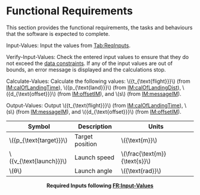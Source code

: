 # Functional Requirements

This section provides the functional requirements, the tasks and behaviours that the software is expected to complete.

<div id="inputValues">

Input-Values: Input the values from [Tab:ReqInputs]().

</div>

<div id="verifyInVals">

Verify-Input-Values: Check the entered input values to ensure that they do not exceed the [data constraints](./data-constraints.md). If any of the input values are out of bounds, an error message is displayed and the calculations stop.

</div>

<div id="calcValues">

Calculate-Values: Calculate the following values: \\({t_{\text{flight}}}\\) (from [IM:calOfLandingTime]()), \\({p_{\text{land}}}\\) (from [IM:calOfLandingDist]()), \\({d_{\text{offset}}}\\) (from [IM:offsetIM]()), and \\(s\\) (from [IM:messageIM]()).

</div>

<div id="outputValues">

Output-Values: Output \\({t_{\text{flight}}}\\) (from [IM:calOfLandingTime]()), \\(s\\) (from [IM:messageIM]()), and \\({d_{\text{offset}}}\\) (from [IM:offsetIM]()).

</div>

<div id="Table:ReqInputs">

|Symbol|Description|Units|
|-|-|-|
|\\({p_{\text{target}}}\\)|Target position|\\({\text{m}}\\)|
|\\({v_{\text{launch}}}\\)|Launch speed|\\(\frac{\text{m}}{\text{s}}\\)|
|\\(θ\\)|Launch angle|\\({\text{rad}}\\)|

</div>

**<p align="center">Required Inputs following <a href="">FR:Input-Values</a></p>**